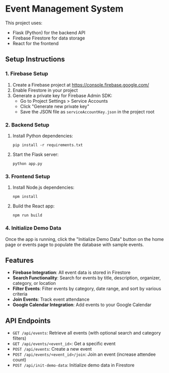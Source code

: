 
# Event Management System

This project uses:
- Flask (Python) for the backend API
- Firebase Firestore for data storage
- React for the frontend

## Setup Instructions

### 1. Firebase Setup

1. Create a Firebase project at https://console.firebase.google.com/
2. Enable Firestore in your project
3. Generate a private key for Firebase Admin SDK:
   - Go to Project Settings > Service Accounts
   - Click "Generate new private key"
   - Save the JSON file as `serviceAccountKey.json` in the project root

### 2. Backend Setup

1. Install Python dependencies:
   ```
   pip install -r requirements.txt
   ```

2. Start the Flask server:
   ```
   python app.py
   ```

### 3. Frontend Setup

1. Install Node.js dependencies:
   ```
   npm install
   ```

2. Build the React app:
   ```
   npm run build
   ```

### 4. Initialize Demo Data

Once the app is running, click the "Initialize Demo Data" button on the home page or events page to populate the database with sample events.

## Features

- **Firebase Integration**: All event data is stored in Firestore
- **Search Functionality**: Search for events by title, description, organizer, category, or location
- **Filter Events**: Filter events by category, date range, and sort by various criteria
- **Join Events**: Track event attendance
- **Google Calendar Integration**: Add events to your Google Calendar

## API Endpoints

- `GET /api/events`: Retrieve all events (with optional search and category filters)
- `GET /api/events/<event_id>`: Get a specific event
- `POST /api/events`: Create a new event
- `POST /api/events/<event_id>/join`: Join an event (increase attendee count)
- `POST /api/init-demo-data`: Initialize demo data in Firestore
